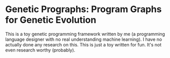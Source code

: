 # Genetic Prographs: Program Graphs for Genetic Evolution

This is a toy genetic programming framework written by me (a programming language designer with no real understanding machine learning).
I have no actually done any research on this.
This is just a toy written for fun.
It's not even research worthy (probably).
